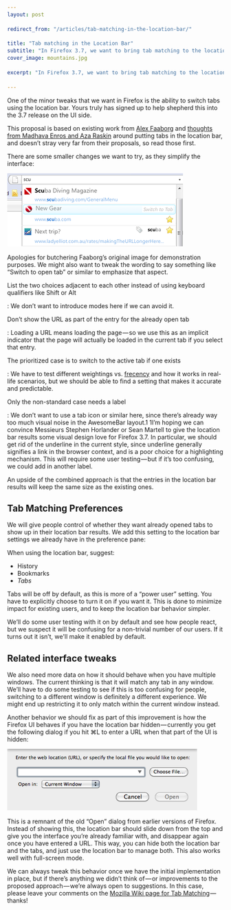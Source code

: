 ```yaml
---
layout: post

redirect_from: "/articles/tab-matching-in-the-location-bar/"

title: "Tab matching in the Location Bar"
subtitle: "In Firefox 3.7, we want to bring tab matching to the location bar"
cover_image: mountains.jpg

excerpt: "In Firefox 3.7, we want to bring tab matching to the location bar"

---
```

One of the minor tweaks that we want in Firefox is the ability to switch tabs using the location bar. Yours truly has signed up to help shepherd this into the 3.7 release on the UI side.

This proposal is based on existing work from [Alex Faaborg] and [thoughts from Madhava Enros and Aza Raskin] around putting tabs in the location bar, and doesn’t stray very far from their proposals, so read those first.

There are some smaller changes we want to try, as they simplify the interface:

![](/images/switch-to-tab.png)

Apologies for butchering Faaborg’s original image for demonstration purposes. We might also want to tweak the wording to say something like “Switch to open tab” or similar to emphasize that aspect.

List the two choices adjacent to each other instead of using keyboard qualifiers like Shift or Alt

: We don’t want to introduce modes here if we can avoid it.

Don’t show the URL as part of the entry for the already open tab

: Loading a URL means loading the page — so we use this as an implicit indicator that the page will actually be loaded in the current tab if you select that entry.

The prioritized case is to switch to the active tab if one exists

: We have to test different weightings vs. [frecency] and how it works in real-life scenarios, but we should be able to find a setting that makes it accurate and predictable.

Only the non-standard case needs a label

: We don’t want to use a tab icon or similar here, since there’s already way too much visual noise in the AwesomeBar layout.1 1I’m hoping we can convince Messieurs Stephen Horlander or Sean Martell to give the location bar results some visual design love for Firefox 3.7. In particular, we should get rid of the underline in the current style, since underline generally signifies a link in the browser context, and is a poor choice for a highlighting mechanism. This will require some user testing — but if it’s too confusing, we could add in another label.

An upside of the combined approach is that the entries in the location bar results will keep the same size as the existing ones.

## Tab Matching Preferences

We will give people control of whether they want already opened tabs to show up in their location bar results. We add this setting to the location bar settings we already have in the preference pane:

When using the location bar, suggest:

*   History
*   Bookmarks
*   *Tabs*

Tabs will be off by default, as this is more of a “power user” setting. You have to explicitly choose to turn it on if you want it. This is done to minimize impact for existing users, and to keep the location bar behavior simpler.

We’ll do some user testing with it on by default and see how people react, but we suspect it will be confusing for a non-trivial number of our users. If it turns out it isn’t, we'll make it enabled by default.

## Related interface tweaks

We also need more data on how it should behave when you have multiple windows. The current thinking is that it will match any tab in any window. We’ll have to do some testing to see if this is too confusing for people, switching to a different window is definitely a different experience. We might end up restricting it to only match within the current window instead.

Another behavior we should fix as part of this improvement is how the Firefox UI behaves if you have the location bar hidden — currently you get the following dialog if you hit ⌘L to enter a URL when that part of the UI is hidden:

![](/images/open-web-location.png)

This is a remnant of the old “Open” dialog from earlier versions of Firefox. Instead of showing this, the location bar should slide down from the top and give you the interface you’re already familiar with, and disappear again once you have entered a URL. This way, you can hide both the location bar and the tabs, and just use the location bar to manage both. This also works well with full-screen mode.

We can always tweak this behavior once we have the initial implementation in place, but if there’s anything we didn’t think of — or improvements to the proposed approach — we’re always open to suggestions. In this case, please leave your comments on the [Mozilla Wiki page for Tab Matching] — thanks!

[Alex Faaborg]: https://twitter.com/faaborg
[thoughts from Madhava Enros and Aza Raskin]: http://www.azarask.in/blog/post/tabs-in-the-awesome-bar/
[frecency]: https://developer.mozilla.org/en/The_Places_frecency_algorithm
[“Power User” interface]: /tab-matching/#power-users
[Mozilla Wiki page for Tab Matching]: https://wiki.mozilla.org/Talk:Firefox/Projects/Tab_Matches_in_Awesomebar
